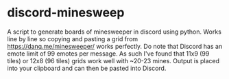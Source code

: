 # discord-minesweep
A script to generate boards of minesweeper in discord using python. Works line by line so copying and pasting a grid from https://danq.me/minesweeper/ works perfectly. Do note that Discord has an emote limit of 99 emotes per message. As such I've found that 11x9 (99 tiles) or 12x8 (96 tiles) grids work well with ~20-23 mines. Output is placed into your clipboard and can then be pasted into Discord.
